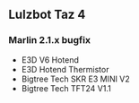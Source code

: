 ## Lulzbot Taz 4
### Marlin 2.1.x bugfix
- E3D V6 Hotend
- E3D Hotend Thermistor
- Bigtree Tech SKR E3 MINI V2
- Bigtree Tech TFT24 V1.1
